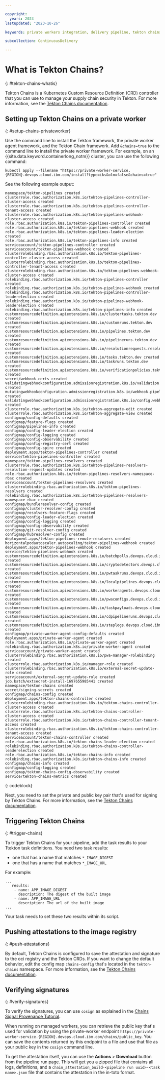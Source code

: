 ```yaml
---

copyright:
  years: 2023
lastupdated: "2023-10-26"

keywords: private workers integration, delivery pipeline, tekton chains

subcollection: ContinuousDelivery

---
```


# What is Tekton Chains?
{: #tekton-chains-whatis}

Tekton Chains is a Kubernetes Custom Resource Definition (CRD) controller that you can use to manage your supply chain security in Tekton.
For more information, see the [Tekton Chains documentation](https://github.com/tektoncd/chains).

## Setting up Tekton Chains on a private worker
{: #setup-chains-privateworker}

Use the command line to install the Tekton framework, the private worker agent framework, and the Tekton Chain framework. Add `&chains=true` to the command line to install the private worker framework. For example, on an {{site.data.keyword.containerlong_notm}} cluster, you can use the following command:

```text
kubectl apply --filename "https://private-worker-service.{REGION}.devops.cloud.ibm.com/install?type=iks&olm=false&chains=true"
```

See the following example output:
```text
namespace/tekton-pipelines created
clusterrole.rbac.authorization.k8s.io/tekton-pipelines-controller-cluster-access created
clusterrole.rbac.authorization.k8s.io/tekton-pipelines-controller-tenant-access created
clusterrole.rbac.authorization.k8s.io/tekton-pipelines-webhook-cluster-access created
role.rbac.authorization.k8s.io/tekton-pipelines-controller created
role.rbac.authorization.k8s.io/tekton-pipelines-webhook created
role.rbac.authorization.k8s.io/tekton-pipelines-leader-election created
role.rbac.authorization.k8s.io/tekton-pipelines-info created
serviceaccount/tekton-pipelines-controller created
serviceaccount/tekton-pipelines-webhook created
clusterrolebinding.rbac.authorization.k8s.io/tekton-pipelines-controller-cluster-access created
clusterrolebinding.rbac.authorization.k8s.io/tekton-pipelines-controller-tenant-access created
clusterrolebinding.rbac.authorization.k8s.io/tekton-pipelines-webhook-cluster-access created
rolebinding.rbac.authorization.k8s.io/tekton-pipelines-controller created
rolebinding.rbac.authorization.k8s.io/tekton-pipelines-webhook created
rolebinding.rbac.authorization.k8s.io/tekton-pipelines-controller-leaderelection created
rolebinding.rbac.authorization.k8s.io/tekton-pipelines-webhook-leaderelection created
rolebinding.rbac.authorization.k8s.io/tekton-pipelines-info created
customresourcedefinition.apiextensions.k8s.io/clustertasks.tekton.dev created
customresourcedefinition.apiextensions.k8s.io/customruns.tekton.dev created
customresourcedefinition.apiextensions.k8s.io/pipelines.tekton.dev created
customresourcedefinition.apiextensions.k8s.io/pipelineruns.tekton.dev created
customresourcedefinition.apiextensions.k8s.io/resolutionrequests.resolution.tekton.dev created
customresourcedefinition.apiextensions.k8s.io/tasks.tekton.dev created
customresourcedefinition.apiextensions.k8s.io/taskruns.tekton.dev created
customresourcedefinition.apiextensions.k8s.io/verificationpolicies.tekton.dev created
secret/webhook-certs created
validatingwebhookconfiguration.admissionregistration.k8s.io/validation.webhook.pipeline.tekton.dev created
mutatingwebhookconfiguration.admissionregistration.k8s.io/webhook.pipeline.tekton.dev created
validatingwebhookconfiguration.admissionregistration.k8s.io/config.webhook.pipeline.tekton.dev created
clusterrole.rbac.authorization.k8s.io/tekton-aggregate-edit created
clusterrole.rbac.authorization.k8s.io/tekton-aggregate-view created
configmap/config-defaults created
configmap/feature-flags created
configmap/pipelines-info created
configmap/config-leader-election created
configmap/config-logging created
configmap/config-observability created
configmap/config-registry-cert created
configmap/config-spire created
deployment.apps/tekton-pipelines-controller created
service/tekton-pipelines-controller created
namespace/tekton-pipelines-resolvers created
clusterrole.rbac.authorization.k8s.io/tekton-pipelines-resolvers-resolution-request-updates created
role.rbac.authorization.k8s.io/tekton-pipelines-resolvers-namespace-rbac created
serviceaccount/tekton-pipelines-resolvers created
clusterrolebinding.rbac.authorization.k8s.io/tekton-pipelines-resolvers created
rolebinding.rbac.authorization.k8s.io/tekton-pipelines-resolvers-namespace-rbac created
configmap/bundleresolver-config created
configmap/cluster-resolver-config created
configmap/resolvers-feature-flags created
configmap/config-leader-election created
configmap/config-logging created
configmap/config-observability created
configmap/git-resolver-config created
configmap/hubresolver-config created
deployment.apps/tekton-pipelines-remote-resolvers created
horizontalpodautoscaler.autoscaling/tekton-pipelines-webhook created
deployment.apps/tekton-pipelines-webhook created
service/tekton-pipelines-webhook created
customresourcedefinition.apiextensions.k8s.io/batchpolls.devops.cloud.ibm.com created
customresourcedefinition.apiextensions.k8s.io/cryptodetectors.devops.cloud.ibm.com created
customresourcedefinition.apiextensions.k8s.io/pwtaskruns.devops.cloud.ibm.com created
customresourcedefinition.apiextensions.k8s.io/localpipelines.devops.cloud.ibm.com created
customresourcedefinition.apiextensions.k8s.io/workeragents.devops.cloud.ibm.com created
customresourcedefinition.apiextensions.k8s.io/pwaconfigs.devops.cloud.ibm.com created
customresourcedefinition.apiextensions.k8s.io/taskpayloads.devops.cloud.ibm.com created
customresourcedefinition.apiextensions.k8s.io/cdpipelineruns.devops.cloud.ibm.com created
customresourcedefinition.apiextensions.k8s.io/steplogs.devops.cloud.ibm.com created
configmap/private-worker-agent-config-defaults created
deployment.apps/private-worker-agent created
role.rbac.authorization.k8s.io/private-worker-agent created
rolebinding.rbac.authorization.k8s.io/private-worker-agent created
serviceaccount/private-worker-agent created
clusterrolebinding.rbac.authorization.k8s.io/pwa-manager-rolebinding created
clusterrole.rbac.authorization.k8s.io/manager-role created
clusterrolebinding.rbac.authorization.k8s.io/external-secret-update-role created
serviceaccount/external-secret-update-role created
job.batch/extsecret-install-1697655985441 created
namespace/tekton-chains created
secret/signing-secrets created
configmap/chains-config created
deployment.apps/tekton-chains-controller created
clusterrolebinding.rbac.authorization.k8s.io/tekton-chains-controller-cluster-access created
clusterrole.rbac.authorization.k8s.io/tekton-chains-controller-cluster-access created
clusterrole.rbac.authorization.k8s.io/tekton-chains-controller-tenant-access created
clusterrolebinding.rbac.authorization.k8s.io/tekton-chains-controller-tenant-access created
serviceaccount/tekton-chains-controller created
role.rbac.authorization.k8s.io/tekton-chains-leader-election created
rolebinding.rbac.authorization.k8s.io/tekton-chains-controller-leaderelection created
role.rbac.authorization.k8s.io/tekton-chains-info created
rolebinding.rbac.authorization.k8s.io/tekton-chains-info created
configmap/chains-info created
configmap/config-logging created
configmap/tekton-chains-config-observability created
service/tekton-chains-metrics created
```
{: codeblock}

Next, you need to set the private and public key pair that's used for signing by Tekton Chains. For more information, see the [Tekton Chains documentation](https://github.com/tektoncd/chains).

## Triggering Tekton Chains
{: #trigger-chains}

To trigger Tekton Chains for your pipeline, add the task results to your Ttekton task definitions. You need two task results:

* one that has a name that matches `*_IMAGE_DIGEST`
* one that has a name that matches `*_IMAGE_URL`

For example:
```text
...
   results:
    - name: APP_IMAGE_DIGEST
      description: The digest of the built image
    - name: APP_IMAGE_URL
      description: The url of the built image
...
```
Your task needs to set these two results within its script.

## Pushing attestations to the image registry
{: #push-attestations}

By default, Tekton Chains is configured to save the attestation and signature to the oci registry and the Tekton CRDs. If you want to change the default behavior, edit the config map `chains-config` that's located in the `tekton-chains` namespace. For more information, see the [Tekton Chains documentation](https://github.com/tektoncd/chains).

## Verifying signatures
{: #verify-signatures}

To verify the signatures, you can use `cosign` as explained in the [Chains Signal Provenance Tutorial](https://github.com/tektoncd/chains/blob/main/docs/tutorials/signed-provenance-tutorial.md).

When running on managed workers, you can retrieve the public key that's used for validation by using the private-worker endpoint `https://private-worker-service.{REGION}.devops.cloud.ibm.com/chains/public_key`. You can save the contents returned by this endpoint to a file and use that file as your public key in the `cosign` command line.

To get the attestation itself, you can use the **Actions** > **Download** button from the pipeline run page. This will get you a zipped file that contains all logs, definitions, and a `chain_attestation_build-<pipeline run uuid>-<task name>.json` file that contains the attestation in the in-toto format.
